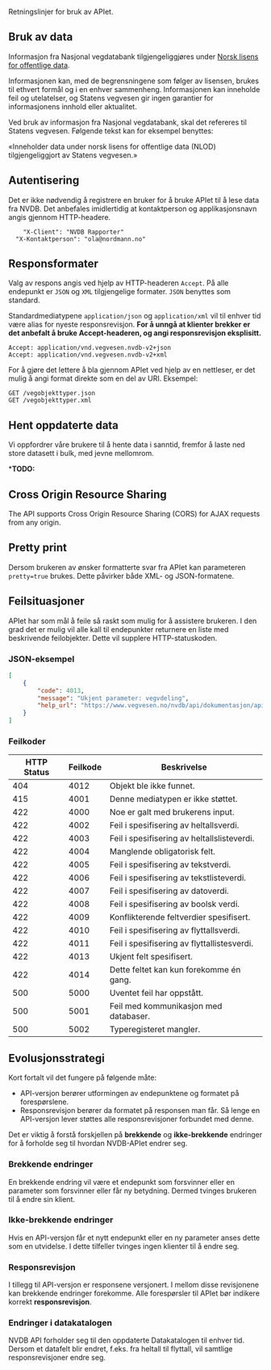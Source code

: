 
Retningslinjer for bruk av APIet.

## Bruk av data

Informasjon fra Nasjonal vegdatabank tilgjengeliggjøres under [Norsk lisens for offentlige data](http://data.norge.no/nlod/no/1.0).

Informasjonen kan, med de begrensningene som følger av lisensen, brukes til ethvert formål og i en enhver sammenheng. Informasjonen kan inneholde feil og utelatelser, og Statens vegvesen gir ingen garantier for informasjonens innhold eller aktualitet.

Ved bruk av informasjon fra Nasjonal vegdatabank, skal det refereres til Statens vegvesen. Følgende tekst kan for eksempel benyttes:

«Inneholder data under norsk lisens for offentlige data (NLOD) tilgjengeliggjort av Statens vegvesen.»

## Autentisering

Det er ikke nødvendig å registrere en bruker for å bruke APIet til å lese data fra NVDB. Det anbefales imidlertidig at kontaktperson og applikasjonsnavn angis gjennom HTTP-headere.


```
	"X-Client": "NVDB Rapporter"
  "X-Kontaktperson": "ola@nordmann.no"
```

## Responsformater

Valg av respons angis ved hjelp av HTTP-headeren `Accept`. På alle endepunkt er `JSON` og `XML` tilgjengelige formater. `JSON` benyttes som standard.

Standardmediatypene `application/json` og `application/xml` vil til enhver tid være <emph>alias</emph> for nyeste responsrevisjon. **For å unngå at klienter brekker er det anbefalt å bruke Accept-headeren, og angi responsrevisjon eksplisitt.**

```
Accept: application/vnd.vegvesen.nvdb-v2+json
Accept: application/vnd.vegvesen.nvdb-v2+xml
```

For å gjøre det lettere å bla gjennom APIet ved hjelp av en nettleser, er det mulig å angi format direkte som en del av URI. Eksempel:

```
GET /vegobjekttyper.json
GET /vegobjekttyper.xml
```

## Hent oppdaterte data

Vi oppfordrer våre brukere til å hente data i sanntid, fremfor å laste ned store datasett i bulk, med jevne mellomrom.

***TODO:**

## Cross Origin Resource Sharing

The API supports Cross Origin Resource Sharing (CORS) for AJAX requests from any origin.

## Pretty print

Dersom brukeren av ønsker formatterte svar fra APIet kan parameteren `pretty=true` brukes. Dette påvirker både XML- og JSON-formatene.

## Feilsituasjoner

APIet har som mål å feile så raskt som mulig for å assistere brukeren. I den grad det er mulig vil alle kall til endepunkter returnere en liste med beskrivende feilobjekter. Dette vil supplere HTTP-statuskoden.

### JSON-eksempel

```json
[
    {
        "code": 4013,
        "message": "Ukjent parameter: vegvdeling",
        "help_url": "https://www.vegvesen.no/nvdb/api/dokumentasjon/api/page/3"
    }
]
```
### Feilkoder

<table>

<thead>

<tr>

<th>HTTP Status</th>

<th>Feilkode</th>

<th>Beskrivelse</th>

</tr>

</thead>

<tbody>

<tr>

<td>404</td>

<td>4012</td>

<td>Objekt ble ikke funnet.</td>

</tr>

<tr>

<td>415</td>

<td>4001</td>

<td>Denne mediatypen er ikke støttet.</td>

</tr>

<tr>

<td>422</td>

<td>4000</td>

<td>Noe er galt med brukerens input.</td>

</tr>

<tr>

<td>422</td>

<td>4002</td>

<td>Feil i spesifisering av heltallsverdi.</td>

</tr>

<tr>

<td>422</td>

<td>4003</td>

<td>Feil i spesifisering av heltallslisteverdi.</td>

</tr>

<tr>

<td>422</td>

<td>4004</td>

<td>Manglende obligatorisk felt.</td>

</tr>

<tr>

<td>422</td>

<td>4005</td>

<td>Feil i spesifisering av tekstverdi.</td>

</tr>

<tr>

<td>422</td>

<td>4006</td>

<td>Feil i spesifisering av tekstlisteverdi.</td>

</tr>

<tr>

<td>422</td>

<td>4007</td>

<td>Feil i spesifisering av datoverdi.</td>

</tr>

<tr>

<td>422</td>

<td>4008</td>

<td>Feil i spesifisering av boolsk verdi.</td>

</tr>

<tr>

<td>422</td>

<td>4009</td>

<td>Konflikterende feltverdier spesifisert.</td>

</tr>

<tr>

<td>422</td>

<td>4010</td>

<td>Feil i spesifisering av flyttallsverdi.</td>

</tr>

<tr>

<td>422</td>

<td>4011</td>

<td>Feil i spesifisering av flyttallistesverdi.</td>

</tr>

<tr>

<td>422</td>

<td>4013</td>

<td>Ukjent felt spesifisert.</td>

</tr>

<tr>

<td>422</td>

<td>4014</td>

<td>Dette feltet kan kun forekomme én gang.</td>

</tr>

<tr>

<td>500</td>

<td>5000</td>

<td>Uventet feil har oppstått.</td>

</tr>

<tr>

<td>500</td>

<td>5001</td>

<td>Feil med kommunikasjon med databaser.</td>

</tr>

<tr>

<td>500</td>

<td>5002</td>

<td>Typeregisteret mangler.</td>

</tr>

</tbody>

</table>

## Evolusjonsstrategi

Kort fortalt vil det fungere på følgende måte:

*   API-versjon berører utformingen av endepunktene og formatet på forespørslene.
*   Responsrevisjon berører da formatet på responsen man får. Så lenge en API-versjon lever støttes alle responsrevisjoner forbundet med denne.

Det er viktig å forstå forskjellen på **brekkende** og **ikke-brekkende** endringer for å forholde seg til hvordan NVDB-APIet endrer seg.

### Brekkende endringer

En brekkende endring vil være et endepunkt som forsvinner eller en parameter som forsvinner eller får ny betydning. Dermed tvinges brukeren til å endre sin klient.

### Ikke-brekkende endringer

Hvis en API-versjon får et nytt endepunkt eller en ny parameter anses dette som en utvidelse. I dette tilfeller tvinges ingen klienter til å endre seg.

### Responsrevisjon

I tillegg til API-versjon er responsene versjonert. I mellom disse revisjonene kan brekkende endringer forekomme. Alle forespørsler til APIet bør indikere korrekt **responsrevisjon**.

### Endringer i datakatalogen

NVDB API forholder seg til den oppdaterte Datakatalogen til enhver tid. Dersom et datafelt blir endret, f.eks. fra heltall til flyttall, vil samtlige responsrevisjoner endre seg.
